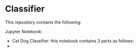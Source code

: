 # Classifier
This repository contains the following:

Jupyter Notebook:
- Cat Dog Classifier: this notebook contains 3 parts as follows:
-   
